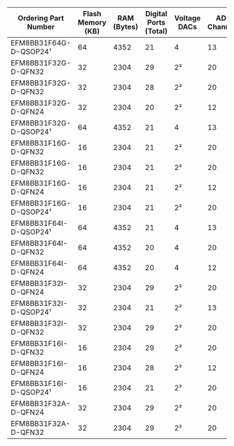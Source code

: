| Ordering Part Number        | Flash Memory (KB) | RAM (Bytes) | Digital Ports (Total) | Voltage DACs | ADC Channels | Comparator Inputs | Comparator Inputs | Pb-free RoHS Compliant | Package   |
|-----------------------------|-------------------|-------------|-----------------------|--------------|--------------|-------------------|-------------------|------------------------|-----------|
| EFM8BB31F64G-D-QSOP24¹     | 64                | 4352        | 21                    | 4            | 13           | 6                 | 7                 | Yes                    | QSOP24    |
| EFM8BB31F32G-D-QFN32       | 32                | 2304        | 29                    | 2²           | 20           | 10                | 9                 | Yes                    | QFN32-GI  |
| EFM8BB31F32G-D-QFN32       | 32                | 2304        | 28                    | 2²           | 20           | 10                | 9                 | Yes                    | QFN32-GI  |
| EFM8BB31F32G-D-QFN24       | 32                | 2304        | 20                    | 2²           | 12           | 6                 | 6                 | Yes                    | QFN24-GI  |
| EFM8BB31F32G-D-QSOP24¹     | 64                | 4352        | 21                    | 4            | 13           | 6                 | 7                 | Yes                    | QSOP24    |
| EFM8BB31F16G-D-QFN32       | 16                | 2304        | 21                    | 2²           | 20           | 10                | 9                 | Yes                    | QFN32-GI  |
| EFM8BB31F16G-D-QFN32       | 16                | 2304        | 21                    | 2²           | 20           | 10                | 9                 | Yes                    | QFN32-GI  |
| EFM8BB31F16G-D-QFN24       | 16                | 2304        | 21                    | 2²           | 12           | 6                 | 6                 | Yes                    | QFN24-GI  |
| EFM8BB31F16G-D-QSOP24¹     | 16                | 2304        | 21                    | 2²           | 20           | 10                | 9                 | Yes                    | QSOP24    |
| EFM8BB31F64I-D-QSOP24¹     | 64                | 4352        | 21                    | 4            | 13           | 6                 | 7                 | Yes                    | QSOP24    |
| EFM8BB31F64I-D-QFN32       | 64                | 4352        | 20                    | 4            | 20           | 10                | 9                 | Yes                    | QFN32-AI  |
| EFM8BB31F64I-D-QFN24       | 64                | 4352        | 20                    | 4            | 12           | 6                 | 6                 | Yes                    | QFN24-AI  |
| EFM8BB31F32I-D-QFN24       | 32                | 2304        | 29                    | 2²           | 20           | 10                | 9                 | Yes                    | QFN24-GI  |
| EFM8BB31F32I-D-QSOP24¹     | 32                | 2304        | 21                    | 2²           | 13           | 6                 | 7                 | Yes                    | QSOP24    |
| EFM8BB31F32I-D-QFN32       | 32                | 2304        | 29                    | 2²           | 20           | 10                | 9                 | Yes                    | QFN32-AI  |
| EFM8BB31F16I-D-QFN32       | 16                | 2304        | 29                    | 2²           | 20           | 10                | 9                 | Yes                    | QFN32-GI  |
| EFM8BB31F16I-D-QFN24       | 16                | 2304        | 28                    | 2²           | 12           | 6                 | 6                 | Yes                    | QFN24-GI  |
| EFM8BB31F16I-D-QSOP24¹     | 16                | 2304        | 21                    | 2²           | 20           | 10                | 9                 | Yes                    | QSOP24    |
| EFM8BB31F32A-D-QFN24       | 32                | 2304        | 29                    | 2²           | 20           | 10                | 9                 | Yes                    | QFN24-AI  |
| EFM8BB31F32A-D-QFN32       | 32                | 2304        | 29                    | 2²           | 20           | 10                | 9                 | Yes                    | QFN32-AI  |
```